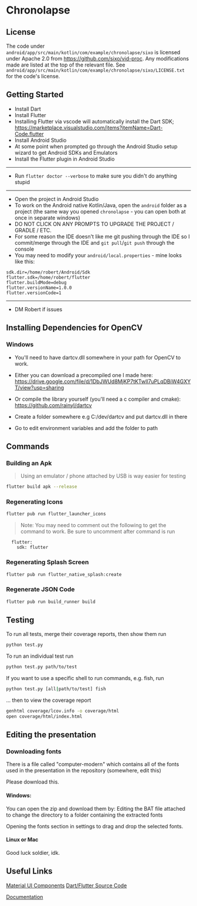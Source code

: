 # Chronolapse

## License

The code under `android/app/src/main/kotlin/com/example/chronolapse/sixo` is licensed under Apache 2.0
from https://github.com/sixo/vid-proc. 
Any modifications made are listed at the top of the relevant file. 
See `android/app/src/main/kotlin/com/example/chronolapse/sixo/LICENSE.txt`
for the code's license.

## Getting Started

- Install Dart
- Install Flutter
- Installing Flutter via vscode will automatically install the Dart SDK; https://marketplace.visualstudio.com/items?itemName=Dart-Code.flutter
- Install Android Studio
- At some point when prompted go through the Android Studio setup wizard to get Android SDKs and Emulators
- Install the Flutter plugin in Android Studio

---

- Run `flutter doctor --verbose` to make sure you didn't do anything stupid

---

- Open the project in Android Studio
- To work on the Android native Kotlin/Java, open the `android` folder as a project (the same way you opened `chronolapse` - you can open both at once in separate windows)
- DO NOT CLICK ON ANY PROMPTS TO UPGRADE THE PROJECT / GRADLE / ETC.
- For some reason the IDE doesn't like me git pushing through the IDE so I commit/merge through the IDE and `git pull`/`git push` through the console
- You may need to modify your `android/local.properties` - mine looks like this:

```properties
sdk.dir=/home/robert/Android/Sdk
flutter.sdk=/home/robert/flutter
flutter.buildMode=debug
flutter.versionName=1.0.0
flutter.versionCode=1
```

---

- DM Robert if issues

## Installing Dependencies for OpenCV

### Windows

- You'll need to have dartcv.dll somewhere in your path for OpenCV to work.
- Either you can download a precompiled one I made here:
https://drive.google.com/file/d/1DbJWUd8MjKP7tKTwIl7uPLqDBiW4GXYT/view?usp=sharing

- Or compile the library yourself (you'll need a c compiler and cmake):
https://github.com/rainyl/dartcv

- Create a folder somewhere e.g C:/dev/dartcv and put dartcv.dll in there
- Go to edit environment variables and add the folder to path

## Commands

### Building an Apk
> Using an emulator / phone attached by USB is way easier for testing
```bash
flutter build apk --release
```

### Regenerating Icons
```bash
flutter pub run flutter_launcher_icons
```

> Note: You may need to comment out the following to get the command to work. Be sure to uncomment after command is run
```
  flutter:
    sdk: flutter
```

### Regenerating Splash Screen
```bash
flutter pub run flutter_native_splash:create
```

### Regenerate JSON Code
```bash
flutter pub run build_runner build
```

## Testing

To run all tests, merge their coverage reports, then show them run
```bash
python test.py
```

To run an individual test run
```bash
python test.py path/to/test
```

If you want to use a specific shell to run commands, e.g. fish, run
```bash
python test.py [all|path/to/test] fish
```

... then to view the coverage report
```bash
genhtml coverage/lcov.info -o coverage/html
open coverage/html/index.html
```

## Editing the presentation
### Downloading fonts
There is a file called "computer-modern" which contains all of the fonts used in the presentation in the repository (somewhere, edit this)

Please download this.

#### Windows:
You can open the zip and download them by:
Editing the BAT file attached to change the directory to a folder containing the extracted fonts

Opening the fonts section in settings to drag and drop the selected fonts.

#### Linux or Mac
Good luck soldier, idk.

## Useful Links

[Material UI Components](https://flutter.github.io/samples/web/material_3_demo/) [Dart/Flutter Source Code](https://github.com/flutter/samples/tree/main/material_3_demo/lib)
    

[Documentation](http://github.com/Printers-CM22007/documentation/)
